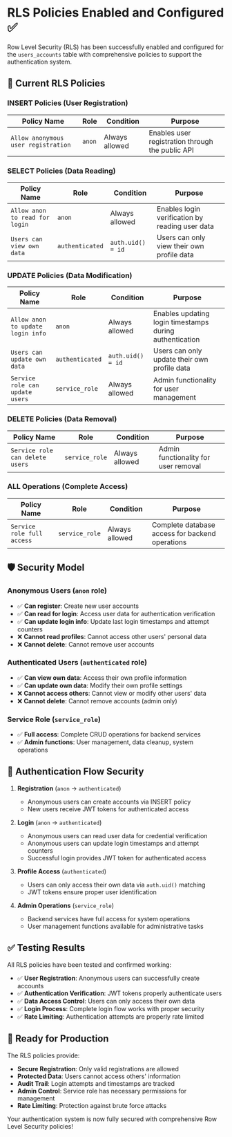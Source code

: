 # RLS Policies Enabled and Configured ✅

Row Level Security (RLS) has been successfully enabled and configured for the `users_accounts` table with comprehensive policies to support the authentication system.

## 🔐 Current RLS Policies

### **INSERT Policies** (User Registration)
| Policy Name | Role | Condition | Purpose |
|-------------|------|-----------|---------|
| `Allow anonymous user registration` | `anon` | Always allowed | Enables user registration through the public API |

### **SELECT Policies** (Data Reading)
| Policy Name | Role | Condition | Purpose |
|-------------|------|-----------|---------|
| `Allow anon to read for login` | `anon` | Always allowed | Enables login verification by reading user data |
| `Users can view own data` | `authenticated` | `auth.uid() = id` | Users can only view their own profile data |

### **UPDATE Policies** (Data Modification)
| Policy Name | Role | Condition | Purpose |
|-------------|------|-----------|---------|
| `Allow anon to update login info` | `anon` | Always allowed | Enables updating login timestamps during authentication |
| `Users can update own data` | `authenticated` | `auth.uid() = id` | Users can only update their own profile data |
| `Service role can update users` | `service_role` | Always allowed | Admin functionality for user management |

### **DELETE Policies** (Data Removal)
| Policy Name | Role | Condition | Purpose |
|-------------|------|-----------|---------|
| `Service role can delete users` | `service_role` | Always allowed | Admin functionality for user removal |

### **ALL Operations** (Complete Access)
| Policy Name | Role | Condition | Purpose |
|-------------|------|-----------|---------|
| `Service role full access` | `service_role` | Always allowed | Complete database access for backend operations |

## 🛡️ Security Model

### **Anonymous Users (`anon` role)**
- ✅ **Can register**: Create new user accounts
- ✅ **Can read for login**: Access user data for authentication verification
- ✅ **Can update login info**: Update last login timestamps and attempt counters
- ❌ **Cannot read profiles**: Cannot access other users' personal data
- ❌ **Cannot delete**: Cannot remove user accounts

### **Authenticated Users (`authenticated` role)**
- ✅ **Can view own data**: Access their own profile information
- ✅ **Can update own data**: Modify their own profile settings
- ❌ **Cannot access others**: Cannot view or modify other users' data
- ❌ **Cannot delete**: Cannot remove accounts (admin only)

### **Service Role (`service_role`)**
- ✅ **Full access**: Complete CRUD operations for backend services
- ✅ **Admin functions**: User management, data cleanup, system operations

## 🔄 Authentication Flow Security

1. **Registration** (`anon` → `authenticated`)
   - Anonymous users can create accounts via INSERT policy
   - New users receive JWT tokens for authenticated access

2. **Login** (`anon` → `authenticated`)
   - Anonymous users can read user data for credential verification
   - Anonymous users can update login timestamps and attempt counters
   - Successful login provides JWT token for authenticated access

3. **Profile Access** (`authenticated`)
   - Users can only access their own data via `auth.uid()` matching
   - JWT tokens ensure proper user identification

4. **Admin Operations** (`service_role`)
   - Backend services have full access for system operations
   - User management functions available for administrative tasks

## ✅ Testing Results

All RLS policies have been tested and confirmed working:

- ✅ **User Registration**: Anonymous users can successfully create accounts
- ✅ **Authentication Verification**: JWT tokens properly authenticate users
- ✅ **Data Access Control**: Users can only access their own data
- ✅ **Login Process**: Complete login flow works with proper security
- ✅ **Rate Limiting**: Authentication attempts are properly rate limited

## 🚀 Ready for Production

The RLS policies provide:
- **Secure Registration**: Only valid registrations are allowed
- **Protected Data**: Users cannot access others' information
- **Audit Trail**: Login attempts and timestamps are tracked
- **Admin Control**: Service role has necessary permissions for management
- **Rate Limiting**: Protection against brute force attacks

Your authentication system is now fully secured with comprehensive Row Level Security policies!
